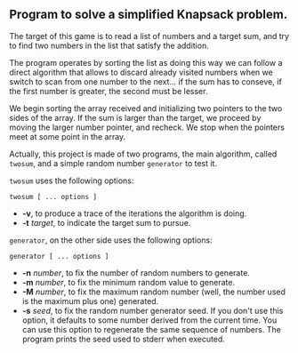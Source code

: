 ## Program to solve a simplified Knapsack problem.

The target of this game is to read a list of numbers and
a target sum, and try to find two numbers in the list that
satisfy the addition.

The program operates by sorting the list as doing this way
we can follow a direct algorithm that allows to discard
already visited numbers when we switch to scan from one number
to the next... if the sum has to conseve, if the first number
is greater, the second must be lesser.

We begin sorting the array received and initializing two
pointers to the two sides of the array.  If the sum is
larger than the target, we proceed by moving the larger number
pointer, and recheck.  We stop when the pointers meet at
some point in the array.

Actually, this project is made of two programs, the main
algorithm, called `twosum`, and a simple random number `generator`
to test it.

`twosum` uses the following options:

    twosum [ ... options ]

* **-v**, to produce a trace of the iterations the algorithm is
doing.
* **-t** _target_, to indicate the target sum to pursue.

`generator`, on the other side uses the following options:

    generator [ ... options ]

* **-n** _number_, to fix the number of random numbers to generate.
* **-m** _number_, to fix the minimum random value to generate.
* **-M** _number_, to fix the maximum random number (well, the number
used is the maximum plus one) generated.
* **-s** _seed_, to fix the random number generator seed.  If you
don't use this option, it defaults to some number derived from the
current time.  You can use this option to regenerate the same sequence
of numbers.  The program prints the seed used to stderr when executed.
